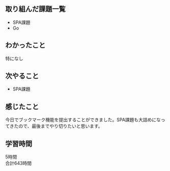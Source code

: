 ## 取り組んだ課題一覧
- SPA課題
- Go

## わかったこと
特になし

## 次やること
- SPA課題

## 感じたこと
今日でブックマーク機能を提出することができました。SPA課題も大詰めになってきたので、最後までやり切りたいと思います。

## 学習時間
5時間<br />
合計643時間